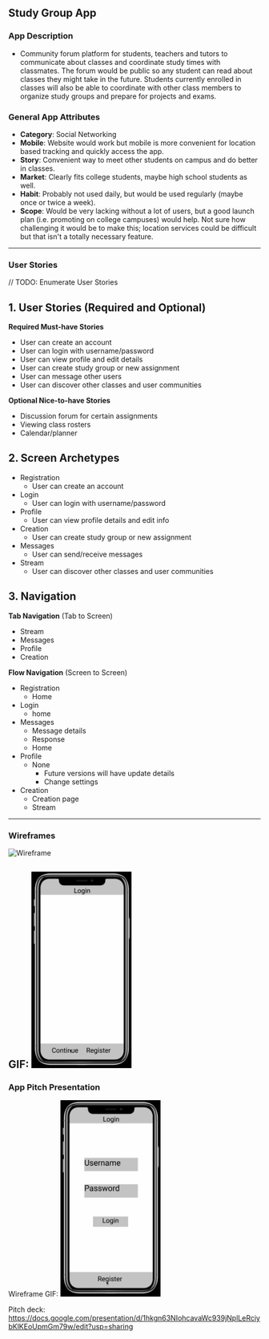 ## Study Group App

### App Description
  - Community forum platform for students, teachers and tutors to communicate about classes and coordinate study times with classmates. The forum would be public so any student can read about classes they might take in the future. Students currently enrolled in classes will also be able to coordinate with other class members to organize study groups and prepare for projects and exams. 

### General App Attributes


- **Category**: Social Networking
- **Mobile**: Website would work but mobile is more convenient for location based tracking and quickly access the app. 
- **Story**: Convenient way to meet other students on campus and do better in classes.
- **Market**: Clearly fits college students, maybe high school students as well.
- **Habit**: Probably not used daily, but would be used regularly (maybe once or twice a week).
- **Scope**: Would be very lacking without a lot of users, but a good launch plan (i.e. promoting on college campuses) would help. Not sure how challenging it would be to make this; location services could be difficult but that isn't a totally necessary feature.
---

### User Stories
// TODO: Enumerate User Stories

## 1. User Stories (Required and Optional)

**Required Must-have Stories**

 * User can create an account
 * User can login with username/password
 * User can view profile and edit details 
 * User can create study group or new assignment
 * User can message other users
 * User can discover other classes and user communities

**Optional Nice-to-have Stories**

 * Discussion forum for certain assignments
 * Viewing class rosters
 * Calendar/planner

## 2. Screen Archetypes

 * Registration
   * User can create an account
 * Login
   * User can login with username/password
 * Profile
     * User can view profile details and edit info
 * Creation
     * User can create study group or new assignment
 * Messages
     * User can send/receive messages
 * Stream
     * User can discover other classes and user communities

## 3. Navigation

**Tab Navigation** (Tab to Screen)

 * Stream
 * Messages
 * Profile
 * Creation

**Flow Navigation** (Screen to Screen)

 * Registration
    * Home
 * Login
     * home
 * Messages
   * Message details
   * Response
   * Home
 * Profile
     * None
         * Future versions will have update details
         * Change settings
 * Creation
     * Creation page
     * Stream
---

### Wireframes
![Wireframe](https://i.imgur.com/lrAktpt.png)

GIF: <img src="https://github.com/Coolkids38/Cool_Ideas/blob/master/GroupPrototype.gif?raw=true" width=200><br>
---

### App Pitch Presentation
Wireframe GIF: <img src="https://github.com/Coolkids38/Cool_Ideas/blob/master/Wireframe2.gif?raw=true" width=200><br>

Pitch deck: https://docs.google.com/presentation/d/1hkgn63NIohcavaWc939jNplLeRciybKlKEoUpmGm79w/edit?usp=sharing
